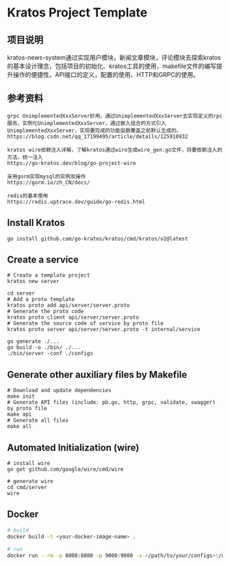 # Kratos Project Template

## 项目说明

kratos-news-system通过实现用户模块，新闻文章模块，评论模块去探索kratos的基本设计理念，包括项目的初始化、kratos工具的使用，makefile文件的编写提升操作的便捷性。API接口的定义，配置的使用、HTTP和GRPC的使用。

## 参考资料
```api
grpc UnimplementedXxxServer妙用，通过UnimplementedXxxServer去实现定义的rpc服务，实例化UnimplementedXxxServer，通过嵌入组合的方式引入UnimplementedXxxServer，实现要完成的功能函数覆盖之前默认生成的。
https://blog.csdn.net/qq_17199495/article/details/125910932

kratos wire依赖注入详解，了解kratos通过wire生成wire_gen.go文件，将要依赖注入的方法，统一注入
https://go-kratos.dev/blog/go-project-wire

采用gorm实现mysql的实例及操作
https://gorm.io/zh_CN/docs/

redis的基本使用
https://redis.uptrace.dev/guide/go-redis.html
```

## Install Kratos
```
go install github.com/go-kratos/kratos/cmd/kratos/v2@latest
```
## Create a service
```
# Create a template project
kratos new server

cd server
# Add a proto template
kratos proto add api/server/server.proto
# Generate the proto code
kratos proto client api/server/server.proto
# Generate the source code of service by proto file
kratos proto server api/server/server.proto -t internal/service

go generate ./...
go build -o ./bin/ ./...
./bin/server -conf ./configs
```
## Generate other auxiliary files by Makefile
```
# Download and update dependencies
make init
# Generate API files (include: pb.go, http, grpc, validate, swagger) by proto file
make api
# Generate all files
make all
```
## Automated Initialization (wire)
```
# install wire
go get github.com/google/wire/cmd/wire

# generate wire
cd cmd/server
wire
```

## Docker
```bash
# build
docker build -t <your-docker-image-name> .

# run
docker run --rm -p 8000:8000 -p 9000:9000 -v </path/to/your/configs>:/data/conf <your-docker-image-name>
```

